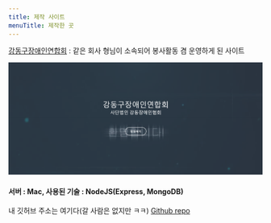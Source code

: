 ```yaml
---
title: 제작 사이트
menuTitle: 제작한 곳
---
```


[강동구장애인연합회](http://gangdonga.com) : 같은 회사 형님이 소속되어 봉사활동 겸 운영하게 된 사이트

![GangdongA](./gangdonga.png)

#### 서버 : Mac, 사용된 기술 : NodeJS(Express, MongoDB)

내 깃허브 주소는 여기다(갈 사람은 없지만 ㅋㅋ)
[Github repo](https://github.com/kokily)

